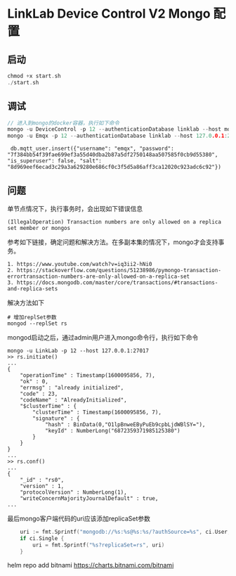 # LinkLab Device Control V2 Mongo 配置

## 启动

```c
chmod +x start.sh
./start.sh
```

## 调试

```c
// 进入到mongo的docker容器，执行如下命令
mongo -u DeviceControl -p 12 --authenticationDatabase linklab --host mongo-server-headless:27017
mongo -u Emqx -p 12 --authenticationDatabase linklab --host 127.0.0.1:27017
```

```shell
 db.mqtt_user.insert({"username": "emqx", "password": "7f384bb54f39fae699ef3a55d40dba2b87a5df2750148aa507585f0cb9d55380", "is_superuser": false, "salt": "8d969eef6ecad3c29a3a629280e686cf0c3f5d5a86aff3ca12020c923adc6c92"})
```

## 问题

单节点情况下，执行事务时，会出现如下错误信息

```text
(IllegalOperation) Transaction numbers are only allowed on a replica set member or mongos
```

参考如下链接，确定问题和解决方法。在多副本集的情况下，mongo才会支持事务。

```text
1. https://www.youtube.com/watch?v=iq3ii2-hNi0
2. https://stackoverflow.com/questions/51238986/pymongo-transaction-errortransaction-numbers-are-only-allowed-on-a-replica-set
3. https://docs.mongodb.com/master/core/transactions/#transactions-and-replica-sets
```

解决方法如下

```shell
# 增加replSet参数
mongod --replSet rs
```

mongod启动之后，通过admin用户进入mongo命令行，执行如下命令

```shell
mongo -u LinkLab -p 12 --host 127.0.0.1:27017
>> rs.initiate()
...
{
    "operationTime" : Timestamp(1600095856, 7),
    "ok" : 0,
    "errmsg" : "already initialized",
    "code" : 23,
    "codeName" : "AlreadyInitialized",
    "$clusterTime" : {
        "clusterTime" : Timestamp(1600095856, 7),
        "signature" : {
            "hash" : BinData(0,"O1lpBnweEByPuEb9cpbLjdWBlSY="),
            "keyId" : NumberLong("6872359371985125380")
        }
    }
}
...
>> rs.conf()
...
{
	"_id" : "rs0",
	"version" : 1,
	"protocolVersion" : NumberLong(1),
	"writeConcernMajorityJournalDefault" : true,
...
```

最后mongo客户端代码的uri应该添加replicaSet参数

```go
    uri := fmt.Sprintf("mongodb://%s:%s@%s:%s/?authSource=%s", ci.User, ci.Password, ci.Host, ci.Port, ci.Db)
    if ci.Single {
        uri = fmt.Sprintf("%s?replicaSet=rs", uri)
    }
```

helm repo add bitnami https://charts.bitnami.com/bitnami